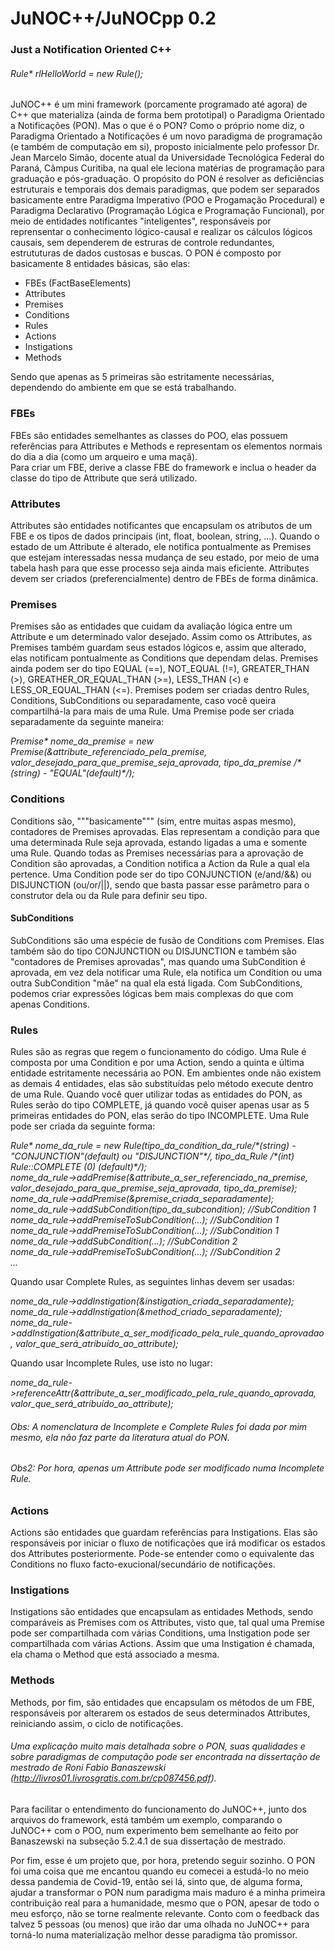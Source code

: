 # JuNOC++/JuNOCpp 0.2
### Just a Notification Oriented C++
###### Rule* rlHelloWorld = new Rule();

JuNOC++ é um mini framework (porcamente programado até agora) de C++ que materializa (ainda de forma bem prototipal) o Paradigma Orientado a Notificações (PON). Mas o que é o PON? Como o próprio nome diz, o Paradigma Orientado a Notificações é um novo paradigma de programação (e também de computação em si), proposto inicialmente pelo professor Dr. Jean Marcelo Simão, docente atual da Universidade Tecnológica Federal do Paraná, Câmpus Curitiba, na qual ele leciona matérias de programação para graduação e pós-graduação. O propósito do PON é resolver as deficiências estruturais e temporais dos demais paradigmas, que podem ser separados basicamente entre Paradigma Imperativo (POO e Progamação Procedural) e Paradigma Declarativo (Programação Lógica e Programação Funcional), por meio de entidades notificantes "inteligentes", responsáveis por reprensentar o conhecimento lógico-causal e realizar os cálculos lógicos causais, sem dependerem de estruras de controle redundantes, estrututuras de dados custosas e buscas. 
O PON é composto por basicamente 8 entidades básicas, são elas:  
* FBEs (FactBaseElements)   
* Attributes  
* Premises  
* Conditions    
* Rules  
* Actions  
* Instigations  
* Methods

Sendo que apenas as 5 primeiras são estritamente necessárias, dependendo do ambiente em que se está trabalhando.  
  
### FBEs  
FBEs são entidades semelhantes as classes do POO, elas possuem referências para Attributes e Methods e representam os elementos normais do dia a dia (como um arqueiro e uma maçã).  
Para criar um FBE, derive a classe FBE do framework e inclua o header da classe do tipo de Attribute que será utilizado.  
  
### Attributes  
Attributes são entidades notificantes que encapsulam os atributos de um FBE e os tipos de dados principais (int, float, boolean, string, ...). Quando o estado de um Attribute é alterado, ele notifica pontualmente as Premises que estejam interessadas nessa mudança de seu estado, por meio de uma tabela hash para que esse processo seja ainda mais eficiente. Attributes devem ser criados (preferencialmente) dentro de FBEs de forma dinâmica.  
  
### Premises  
Premises são as entidades que cuidam da avaliação lógica entre um Attribute e um determinado valor desejado. Assim como os Attributes, as Premises também guardam seus estados lógicos e, assim que alterado, elas notificam pontualmente as Conditions que dependam delas. Premises ainda podem ser do tipo EQUAL (==), NOT_EQUAL (!=), GREATER_THAN (>), GREATHER_OR_EQUAL_THAN (>=), LESS_THAN (<) e LESS_OR_EQUAL_THAN (<=). Premises podem ser criadas dentro Rules, Conditions, SubConditions ou separadamente, caso você queira compartilhá-la para mais de uma Rule. Uma Premise pode ser criada separadamente da seguinte maneira:  
  
_Premise* nome_da_premise = new Premise(&attribute_referenciado_pela_premise, valor_desejado_para_que_premise_seja_aprovada, tipo_da_premise /\*(string) - "EQUAL"(default)\*/);_  
  
### Conditions
Conditions são, """basicamente""" (sim, entre muitas aspas mesmo), contadores de Premises aprovadas. Elas representam a condição para que uma determinada Rule seja aprovada, estando ligadas a uma e somente uma Rule. Quando todas as Premises necessárias para a aprovação de Condition são aprovadas, a Condition notifica a Action da Rule a qual ela pertence. Uma Condition pode ser do tipo CONJUNCTION (e/and/&&) ou DISJUNCTION (ou/or/||), sendo que basta passar esse parâmetro para o construtor dela ou da Rule para definir seu tipo.  
#### SubConditions  
SubConditions são uma espécie de fusão de Conditions com Premises. Elas também são do tipo CONJUNCTION ou DISJUNCTION e também são "contadores de Premises aprovadas", mas quando uma SubCondition é aprovada, em vez dela notificar uma Rule, ela notifica um Condition ou uma outra SubCondition "mãe" na qual ela está ligada. Com SubConditions, podemos criar expressões lógicas bem mais complexas do que com apenas Conditions.  
  
### Rules  
Rules são as regras que regem o funcionamento do código. Uma Rule é composta por uma Condition e por uma Action, sendo a quinta e última entidade estritamente necessária ao PON. Em ambientes onde não existem as demais 4 entidades, elas são substituídas pelo método execute dentro de uma Rule. Quando você quer utilizar todas as entidades do PON, as Rules serão do tipo COMPLETE, já quando você quiser apenas usar as 5 primeiras entidades do PON, elas serão do tipo INCOMPLETE. Uma Rule pode ser criada da seguinte forma:  
  
_Rule* nome_da_rule = new Rule(tipo_da_condition_da_rule/\*(string) - "CONJUNCTION"(default) ou "DISJUNCTION"\*/, tipo_da_Rule /\*(int) Rule::COMPLETE (0) (default)\*/);   
nome_da_rule->addPremise(&attribute_a_ser_referenciado_na_premise, valor_desejado_para_que_premise_seja_aprovada, tipo_da_premise);  
nome_da_rule->addPremise(&premise_criada_separadamente);  
nome_da_rule->addSubCondition(tipo_da_subcondition); //SubCondition 1  
nome_da_rule->addPremiseToSubCondition(...);  //SubCondition 1   
nome_da_rule->addPremiseToSubCondition(...); //SubCondition 1  
nome_da_rule->addSubCondition(...); //SubCondition 2  
nome_da_rule->addPremiseToSubCondition(...); //SubCondition 2  
..._
  
Quando usar Complete Rules, as seguintes linhas devem ser usadas:  
  
_nome_da_rule->addInstigation(&instigation_criada_separadamente);
nome_da_rule->addInstigation(&method_criado_separadamente);
nome_da_rule->addInstigation(&attribute_a_ser_modificado_pela_rule_quando_aprovadao, valor_que_será_atribuído_ao_attribute);_
  
Quando usar Incomplete Rules, use isto no lugar:
  
_nome_da_rule->referenceAttr(&attribute_a_ser_modificado_pela_rule_quando_aprovada, valor_que_será_atribuído_ao_attribute);_  
  
###### Obs: A nomenclatura de Incomplete e Complete Rules foi dada por mim mesmo, ela não faz parte da literatura atual do PON.
###### Obs2: Por hora, apenas um Attribute pode ser modificado numa Incomplete Rule.
  
### Actions  
Actions são entidades que guardam referências para Instigations. Elas são responsáveis por iniciar o fluxo de notificações que irá modificar os estados dos Attributes posteriormente. Pode-se entender como o equivalente das Conditions no fluxo facto-exucional/secundário de notificações.  
  
### Instigations  
Instigations são entidades que encapsulam as entidades Methods, sendo comparáveis as Premises com os Attributes, visto que, tal qual uma Premise pode ser compartilhada com várias Conditions, uma Instigation pode ser compartilhada com várias Actions. Assim que uma Instigation é chamada, ela chama o Method que está associado a mesma.  
  
### Methods  
Methods, por fim, são entidades que encapsulam os métodos de um FBE, responsáveis por alterarem os estados de seus determinados Attributes, reiniciando assim, o ciclo de notificações.  

###### Uma explicação muito mais detalhada sobre o PON, suas qualidades e sobre paradigmas de computação pode ser encontrada na dissertação de mestrado de Roni Fabio Banaszewski (http://livros01.livrosgratis.com.br/cp087456.pdf).

Para facilitar o entendimento do funcionamento do JuNOC++, junto dos arquivos do framework, está também um exemplo, comparando o JuNOC++ com o POO, num experimento bem semelhante ao feito por Banaszewski na subseção 5.2.4.1 de sua dissertação de mestrado.

Por fim, esse é um projeto que, por hora, pretendo seguir sozinho. O PON foi uma coisa que me encantou quando eu comecei a estudá-lo no meio dessa pandemia de Covid-19, então sei lá, sinto que, de alguma forma, ajudar a transformar o PON num paradigma mais maduro é a minha primeira contribuição real para a humanidade, mesmo que o PON, apesar de todo o meu esforço, não se torne realmente relevante. Conto com o feedback das talvez 5 pessoas (ou menos) que irão dar uma olhada no JuNOC++ para torná-lo numa materialização melhor desse paradigma tão promissor.
